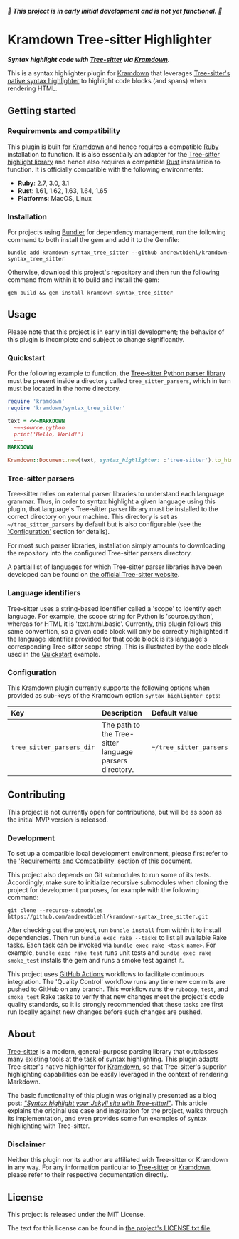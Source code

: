 ***:construction: This project is in early initial development and is not yet
functional. :construction:***

# Kramdown Tree-sitter Highlighter

***Syntax highlight code with [Tree-sitter](https://tree-sitter.github.io/tree-sitter)
via [Kramdown](https://kramdown.gettalong.org).***

This is a syntax highlighter plugin for [Kramdown](https://kramdown.gettalong.org) that
leverages
[Tree-sitter's native syntax highlighter](https://tree-sitter.github.io/tree-sitter/syntax-highlighting)
to highlight code blocks (and spans) when rendering HTML.

## Getting started

### Requirements and compatibility

This plugin is built for [Kramdown](https://kramdown.gettalong.org) and hence requires a
compatible [Ruby](https://www.ruby-lang.org) installation to function. It is also
essentially an adapter for the
[Tree-sitter highlight library](https://crates.io/crates/tree-sitter-highlight) and
hence also requires a compatible [Rust](https://www.rust-lang.org) installation to
function. It is officially compatible with the following environments:

- **Ruby**: 2.7, 3.0, 3.1
- **Rust**: 1.61, 1.62, 1.63, 1.64, 1.65
- **Platforms**: MacOS, Linux

### Installation

For projects using [Bundler](https://bundler.io) for dependency management, run the
following command to both install the gem and add it to the Gemfile:

```shell
bundle add kramdown-syntax_tree_sitter --github andrewtbiehl/kramdown-syntax_tree_sitter
```

Otherwise, download this project's repository and then run the following command from
within it to build and install the gem:

```shell
gem build && gem install kramdown-syntax_tree_sitter
```

## Usage

Please note that this project is in early initial development; the behavior of this
plugin is incomplete and subject to change significantly.

### Quickstart

For the following example to function, the
[Tree-sitter Python parser library](https://github.com/tree-sitter/tree-sitter-python)
must be present inside a directory called `tree_sitter_parsers`, which in turn must be
located in the home directory.

```ruby
require 'kramdown'
require 'kramdown/syntax_tree_sitter'

text = <<~MARKDOWN
  ~~~source.python
  print('Hello, World!')
  ~~~
MARKDOWN

Kramdown::Document.new(text, syntax_highlighter: :'tree-sitter').to_html
```

### Tree-sitter parsers

Tree-sitter relies on external parser libraries to understand each language grammar.
Thus, in order to syntax highlight a given language using this plugin, that language's
Tree-sitter parser library must be installed to the correct directory on your machine.
This directory is set as `~/tree_sitter_parsers` by default but is also configurable
(see the ['Configuration'](#configuration) section for details).

For most such parser libraries, installation simply amounts to downloading the
repository into the configured Tree-sitter parsers directory.

A partial list of languages for which Tree-sitter parser libraries have been developed
can be found on
[the official Tree-sitter website](https://tree-sitter.github.io/tree-sitter/#available-parsers).

### Language identifiers

Tree-sitter uses a string-based identifier called a 'scope' to identify each language.
For example, the scope string for Python is 'source.python', whereas for HTML it is
'text.html.basic'. Currently, this plugin follows this same convention, so a given code
block will only be correctly highlighted if the language identifier provided for that
code block is its language's corresponding Tree-sitter scope string. This is illustrated
by the code block used in the [Quickstart](#quickstart) example.

### Configuration

This Kramdown plugin currently supports the following options when provided as sub-keys
of the Kramdown option `syntax_highlighter_opts`:

| Key | Description | Default value |
| :-- | :-- | :-- |
| `tree_sitter_parsers_dir` | The path to the Tree-sitter language parsers directory. | `~/tree_sitter_parsers` |

## Contributing

This project is not currently open for contributions, but will be as soon as the initial
MVP version is released.

### Development

To set up a compatible local development environment, please first refer to the
['Requirements and Compatibility'](#requirements-and-compatibility) section of this
document.

This project also depends on Git submodules to run some of its tests. Accordingly, make
sure to initialize recursive submodules when cloning the project for development
purposes, for example with the following command:

```shell
git clone --recurse-submodules https://github.com/andrewtbiehl/kramdown-syntax_tree_sitter.git
```

After checking out the project, run `bundle install` from within it to install
dependencies. Then run `bundle exec rake --tasks` to list all available Rake tasks. Each
task can be invoked via `bundle exec rake <task name>`. For example,
`bundle exec rake test` runs unit tests and `bundle exec rake smoke_test` installs the
gem and runs a smoke test against it.

This project uses [GitHub Actions](https://github.com/features/actions) workflows to
facilitate continuous integration. The 'Quality Control' workflow runs any time new
commits are pushed to GitHub on any branch. This workflow runs the `rubocop`, `test`,
and `smoke_test` Rake tasks to verify that new changes meet the project's code quality
standards, so it is strongly recommended that these tasks are first run locally against
new changes before such changes are pushed.

## About

[Tree-sitter](https://tree-sitter.github.io/tree-sitter) is a modern, general-purpose
parsing library that outclasses many existing tools at the task of syntax highlighting.
This plugin adapts Tree-sitter's native highlighter for
[Kramdown](https://kramdown.gettalong.org), so that Tree-sitter's superior highlighting
capabilities can be easily leveraged in the context of rendering Markdown.

The basic functionality of this plugin was originally presented as a blog post:
*["Syntax highlight your Jekyll site with Tree-sitter!"](https://andrewtbiehl.com/blog/jekyll-tree-sitter)*.
This article explains the original use case and inspiration for the project, walks
through its implementation, and even provides some fun examples of syntax highlighting
with Tree-sitter.

### Disclaimer

Neither this plugin nor its author are affiliated with Tree-sitter or Kramdown in any
way. For any information particular to
[Tree-sitter](https://tree-sitter.github.io/tree-sitter) or
[Kramdown](https://kramdown.gettalong.org), please refer to their respective
documentation directly.

## License

This project is released under the MIT License.

The text for this license can be found in [the project's LICENSE.txt file](LICENSE.txt).
